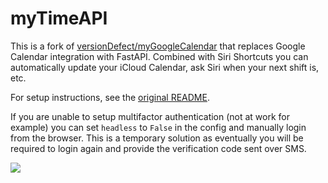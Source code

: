 
# myTimeAPI

This is a fork of [versionDefect/myGoogleCalendar](https://github.com/versionDefect/myGoogleCalendar) that replaces Google Calendar integration with FastAPI. Combined with Siri Shortcuts you can automatically update your iCloud Calendar, ask Siri when your next shift is, etc.

For setup instructions, see the [original README](https://github.com/versionDefect/myGoogleCalendar/blob/main/README.md#the-hardest-part).

If you are unable to setup multifactor authentication (not at work for example) you can set `headless` to `False` in the config and manually login from the browser. This is a temporary solution as eventually you will be required to login again and provide the verification code sent over SMS.

![](https://i.postimg.cc/mbwsHKrH/image.png)